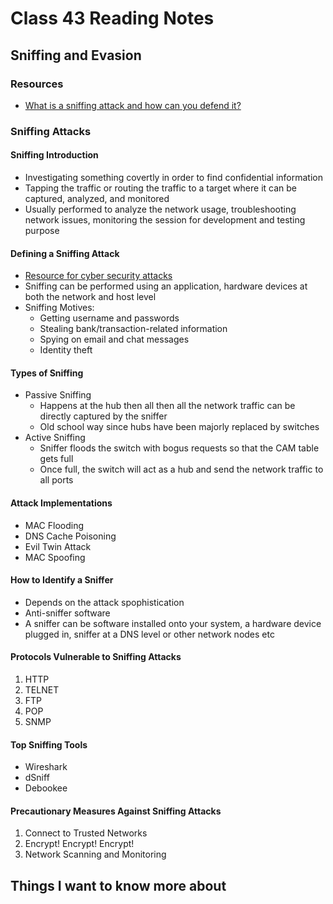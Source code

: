 # Class 43 Reading Notes

## Sniffing and Evasion

### Resources

- [What is a sniffing attack and how can you defend it?](https://www.greycampus.com/blog/information-security/what-is-a-sniffing-attack-and-how-can-you-defend-it)

### Sniffing Attacks

#### Sniffing Introduction

- Investigating something covertly in order to find confidential information
- Tapping the traffic or routing the traffic to a target where it can be captured, analyzed, and monitored
- Usually performed to analyze the network usage, troubleshooting network issues, monitoring the session for development and testing purpose

#### Defining a Sniffing Attack

- [Resource for cyber security attacks](https://www.greycampus.com/cyber-security)
- Sniffing can be performed using an application, hardware devices at both the network and host level
- Sniffing Motives:
  - Getting username and passwords
  - Stealing bank/transaction-related information
  - Spying on email and chat messages
  - Identity theft

#### Types of Sniffing

- Passive Sniffing
  - Happens at the hub then all then all the network traffic can be directly captured by the sniffer
  - Old school way since hubs have been majorly replaced by switches
- Active Sniffing
  - Sniffer floods the switch with bogus requests so that the CAM table gets full
  - Once full, the switch will act as a hub and send the network traffic to all ports

#### Attack Implementations

- MAC Flooding
- DNS Cache Poisoning
- Evil Twin Attack
- MAC Spoofing

#### How to Identify a Sniffer

- Depends on the attack spophistication
- Anti-sniffer software
- A sniffer can be software installed onto your system, a hardware device plugged in, sniffer at a DNS level or other network nodes etc

#### Protocols Vulnerable to Sniffing Attacks

1. HTTP
2. TELNET
3. FTP
4. POP
5. SNMP

#### Top Sniffing Tools

- Wireshark
- dSniff
- Debookee

#### Precautionary Measures Against Sniffing Attacks

1. Connect to Trusted Networks
2. Encrypt! Encrypt! Encrypt!
3. Network Scanning and Monitoring

## Things I want to know more about
